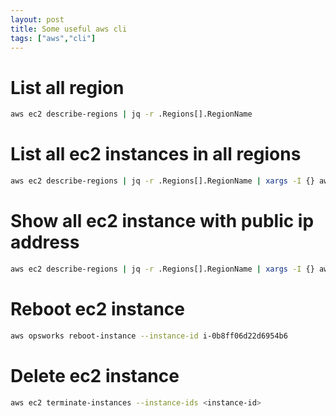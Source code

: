 ```yaml
---
layout: post
title: Some useful aws cli
tags: ["aws","cli"]
---
```



# List all region
```bash
aws ec2 describe-regions | jq -r .Regions[].RegionName
```

# List all ec2 instances in all regions
```bash
aws ec2 describe-regions | jq -r .Regions[].RegionName | xargs -I {} aws ec2 describe-instances --region {} | jq -r .Reservations[].Instances[].InstanceId
```

# Show all ec2 instance with public ip address
```bash
aws ec2 describe-regions | jq -r .Regions[].RegionName | xargs -I {} aws ec2 describe-instances --region {} | jq -r ".Reservations[].Instances[] | {IdInstanceId: .InstanceId, IP: .PublicIpAddress}"
```

# Reboot ec2 instance
```bash
aws opsworks reboot-instance --instance-id i-0b8ff06d22d6954b6
```

# Delete ec2 instance
```bash
aws ec2 terminate-instances --instance-ids <instance-id>
```